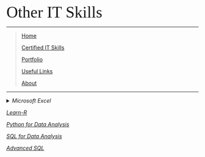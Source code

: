 <span style="font-family:Papyrus; font-size:3em;">Other IT Skills</span>

---

> [Home](index.md)
> 
> [Certified IT Skills](certified_skills.md)
>
> [Portfolio](portfolio.md)
> 
> [Useful Links](links.md)
> 
> [About](about.md)

---

<details>
 <summary><i>Microsoft Excel</i></summary>
 
 <h3>by Coursera | Macquarie University</h3>

* **Excel Skills for Business Specialization**

  * <i>[Excel Skills for Business: Essentials](excel_skills_for_business_essentials.md)</i>

  * <i>[Excel Skills for Business: Intermediate I](excel_skills_for_business_intermediate_1.md)</i>
  
* **Excel Skills for Data Analytics and Visualization Specialization**

  * <i>[Excel Fundamentals for Data Analysis](excel_fundamentals_for_data_analysis.md)</i>
  
  * <i>[Data Visualization in Excel](data_visualization_in_excel.md)</i>
</details>

_[Learn-R](https://github.com/mbhagwan/Learn-R)_

_[Python for Data Analysis](https://github.com/mbhagwan/Python-for-Data-Analysis)_

_[SQL for Data Analysis](https://github.com/mbhagwan/SQL-for-Data-Analysis)_

_[Advanced SQL](https://github.com/mbhagwan/Advanced-PostgreSQL)_
